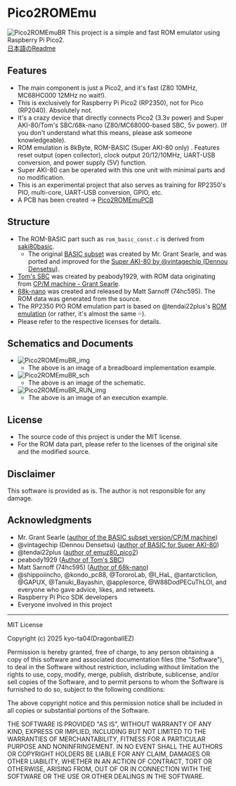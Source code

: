 # Pico2ROMEmu
![Pico2ROMEmuBR](./IMG/Pico2ROMEmuPCB_68nano_img_2_1.jpg)
This project is a simple and fast ROM emulator using Raspberry Pi Pico2.  
[日本語のReadme](./README.md)
## Features
- The main component is just a Pico2, and it's fast (Z80 10MHz, MC68HC000 12MHz no wait!).
- This is exclusively for Raspberry Pi Pico2 (RP2350), not for Pico (RP2040). Absolutely not.
- It's a crazy device that directly connects Pico2 (3.3v power) and Super AKI-80/Tom's SBC/68k-nano (Z80/MC68000-based SBC, 5v power). (If you don't understand what this means, please ask someone knowledgeable).
- ROM emulation is 8kByte, ROM-BASIC (Super AKI-80 only)
. Features reset output (open collector), clock output 20/12/10MHz, UART-USB conversion, and power supply (5V) function.
- Super AKI-80 can be operated with this one unit with minimal parts and no modification.
- This is an experimental project that also serves as training for RP2350's PIO, multi-core, UART-USB conversion, GPIO, etc.
- A PCB has been created -> [Pico2ROMEmuPCB](./Pico2ROMEmuPCB/README.md)

## Structure
- The ROM-BASIC part such as `rom_basic_const.c` is derived from [saki80basic](https://vintagechips.wordpress.com/2025/04/24/saki80basic/).
  - The original [BASIC subset](http://searle.x10host.com/cpm/index.html) was created by Mr. Grant Searle, and was ported and improved for the [Super AKI-80 by @vintagechip (Dennou Densetsu)](https://vintagechips.wordpress.com/2025/04/24/saki80basic/).
- [Tom's SBC](https://oshwlab.com/peabody1929/CPM_Z80_Board_REV_B_copy-76313012f79945d3b8b9d3047368abf7) was created by peabody1929, with ROM data originating from [CP/M machine - Grant Searle](http://searle.x10host.com/cpm/index.html).
- [68k-nano](https://github.com/74hc595/68k-nano) was created and released by Matt Sarnoff (74hc595). The ROM data was generated from the source.
- The RP2350 PIO ROM emulation part is based on @tendai22plus's [ROM emulation](https://github.com/tendai22/emuz80_pico2/blob/main/doc/ROM_EMULATION.md) (or rather, it's almost the same 💦).
- Please refer to the respective licenses for details.

## Schematics and Documents
- ![Pico2ROMEmuBR_img](./IMG/Pico2ROMEmuBR_img.jpg)
  - The above is an image of a breadboard implementation example.
- ![Pico2ROMEmuBR_sch](./IMG/Pico2ROMEmuBR_sch.png)
  - The above is an image of the schematic.
- ![Pico2ROMEmuBR_RUN_img](./IMG/Pico2ROMEmuBR_RUN_img.png)
  - The above is an image of an execution example.

## License
- The source code of this project is under the MIT license.
- For the ROM data part, please refer to the licenses of the original site and the modified source.

## Disclaimer
This software is provided as is. The author is not responsible for any damage.

## Acknowledgments
- Mr. Grant Searle ([author of the BASIC subset version/CP/M machine](http://searle.x10host.com/index.html))
- @vintagechip (Dennou Densetsu) ([author of BASIC for Super AKI-80](https://vintagechips.wordpress.com/))
- @tendai22plus ([author of emuz80_pico2](https://github.com/tendai22/emuz80_pico2))
- peabody1929 ([Author of Tom's SBC](https://oshwlab.com/peabody1929/works))
- Matt Sarnoff (74hc595) ([Author of 68k-nano](https://github.com/74hc595/68k-nano))
- @shippoiincho, @kondo_pc88, @TororoLab, @I_HaL, @antarcticlion, @GAPUX, @Tanuki_Bayashin, @applesorce, @W88DodPECuThLOl, and everyone who gave advice, likes, and retweets.
- Raspberry Pi Pico SDK developers
- Everyone involved in this project

---

MIT License

Copyright (c) 2025 kyo-ta04(DragonballEZ)

Permission is hereby granted, free of charge, to any person obtaining a copy
of this software and associated documentation files (the "Software"), to deal
in the Software without restriction, including without limitation the rights
to use, copy, modify, merge, publish, distribute, sublicense, and/or sell
copies of the Software, and to permit persons to whom the Software is
furnished to do so, subject to the following conditions:

The above copyright notice and this permission notice shall be included in all
copies or substantial portions of the Software.

THE SOFTWARE IS PROVIDED "AS IS", WITHOUT WARRANTY OF ANY KIND, EXPRESS OR
IMPLIED, INCLUDING BUT NOT LIMITED TO THE WARRANTIES OF MERCHANTABILITY,
FITNESS FOR A PARTICULAR PURPOSE AND NONINFRINGEMENT. IN NO EVENT SHALL THE
AUTHORS OR COPYRIGHT HOLDERS BE LIABLE FOR ANY CLAIM, DAMAGES OR OTHER
LIABILITY, WHETHER IN AN ACTION OF CONTRACT, TORT OR OTHERWISE, ARISING FROM,
OUT OF OR IN CONNECTION WITH THE SOFTWARE OR THE USE OR OTHER DEALINGS IN THE
SOFTWARE.
